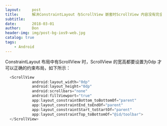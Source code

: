 ```yaml
---
layout:     post
title:      解决ConstraintLayout 与ScrollView 嵌套时ScrollView 内容没有完全显示的问题
subtitle:   
date:       2018-03-01
author:     Don
header-img: img/post-bg-ios9-web.jpg
catalog: true
tags:
    - Android
---
```


ConstraintLayout 布局中有ScrollView 时，ScrollView 的宽高都要设置为0dp 才可以正确的约束布局，如下所示：
```java
  <ScrollView
            android:layout_width="0dp"
            android:layout_height="0dp"
            android:scrollbars="none"
            android:fillViewport="true"
            app:layout_constraintBottom_toBottomOf="parent"
            app:layout_constraintEnd_toEndOf="parent"
            app:layout_constraintStart_toStartOf="parent"
            app:layout_constraintTop_toBottomOf="@id/toolbar">
  </ScrollView>
```

